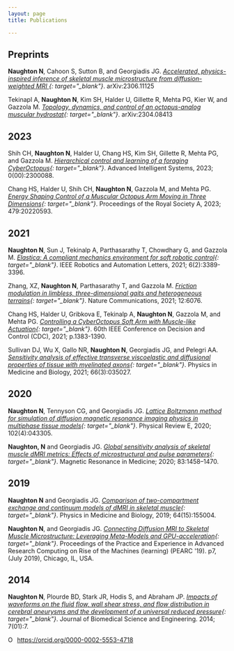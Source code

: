 ```yaml
---
layout: page
title: Publications

---
```


## Preprints

**Naughton N**,  Cahoon S,  Sutton B, and Georgiadis JG. *[Accelerated, physics-inspired inference of skeletal muscle microstructure from diffusion-weighted MRI
](https://arxiv.org/abs/2306.11125){: target="_blank"}*. arXiv:2306.11125

Tekinapl A, **Naughton N**, Kim SH, Halder U, Gillette R, Mehta PG, Kier W, and Gazzola M. *[Topology, dynamics, and control of an octopus-analog muscular hydrostat](https://arxiv.org/abs/2304.08413){: target="_blank"}*. arXiv:2304.08413


## 2023
Shih CH, **Naughton N**, Halder U, Chang HS, Kim SH, Gillette R, Mehta PG, and Gazzola M. *[Hierarchical control and learning of a foraging CyberOctopus](https://onlinelibrary.wiley.com/doi/full/10.1002/aisy.202300088){: target="_blank"}*. Advanced Intelligent Systems, 2023; 0(00):2300088.

Chang HS, Halder U, Shih CH, **Naughton N**, Gazzola M, and Mehta PG. *[Energy Shaping Control of a Muscular Octopus Arm Moving in Three Dimensions](http://doi.org/10.1098/rspa.2022.0593){: target="_blank"}*. Proceedings of the Royal Society A, 2023; 479:20220593.

## 2021
**Naughton N**, Sun J, Tekinalp A, Parthasarathy T, Chowdhary G, and Gazzola M. *[Elastica: A compliant mechanics environment for soft robotic control](https://ieeexplore.ieee.org/document/9369003){: target="_blank"}*. IEEE Robotics and Automation Letters, 2021; 6(2):3389-3396. 

Zhang, XZ, **Naughton N**, Parthasarathy T, and Gazzola M. *[Friction modulation in limbless, three-dimensional gaits and heterogeneous terrains](https://doi.org/10.1038/s41467-021-26276-x){: target="_blank"}*. Nature Communications, 2021; 12:6076. 

Chang HS, Halder U, Gribkova E, Tekinalp A, **Naughton N**, Gazzola M, and Mehta PG. *[Controlling a CyberOctopus Soft Arm with Muscle-like Actuation](https://doi.org/10.1109/CDC45484.2021.9683318){: target="_blank"}*. 60th IEEE Conference on Decision and Control (CDC), 2021; p.1383-1390. 

Sullivan DJ, Wu X, Gallo NR, **Naughton N**, Georgiadis JG, and Pelegri AA. *[Sensitivity analysis of effective transverse viscoelastic and diffusional properties of tissue with myelinated axons](https://iopscience.iop.org/article/10.1088/1361-6560/aba0cc){: target="_blank"}*. Physics in Medicine and Biology, 2021; 66(3):035027. 

## 2020
**Naughton N**, Tennyson CG, and Georgiadis JG. *[Lattice Boltzmann method for simulation of diffusion magnetic resonance imaging physics in multiphase tissue models](https://journals.aps.org/pre/abstract/10.1103/PhysRevE.102.043305){: target="_blank"}*. Physical Review E, 2020; 102(4):043305. 

**Naughton, N** and Georgiadis JG. *[Global sensitivity analysis of skeletal muscle dMRI metrics: Effects of microstructural and pulse parameters](https://onlinelibrary.wiley.com/doi/10.1002/mrm.28014){: target="_blank"}*. Magnetic Resonance in Medicine; 2020; 83:1458–1470. 

## 2019
**Naughton N** and Georgiadis JG. *[Comparison of two-compartment exchange and continuum models of dMRI in skeletal muscle](https://doi.org/10.1088/1361-6560/ab2aa6){: target="_blank"}*. Physics in Medicine and Biology, 2019; 64(15):155004. 

**Naughton N**, and Georgiadis JG. *[Connecting Diffusion MRI to Skeletal Muscle Microstructure: Leveraging Meta-Models and GPU-acceleration](https://doi.org/10.1145/3332186.3333054){: target="_blank"}*. Proceedings of the Practice and Experience in Advanced Research Computing on Rise of the Machines (learning) (PEARC '19). p7, (July 2019), Chicago, IL, USA.

## 2014
**Naughton N**, Plourde BD, Stark JR, Hodis S, and Abraham JP. *[Impacts of waveforms on the fluid flow, wall shear stress, and flow distribution in cerebral aneurysms and the development of a universal reduced pressure](https://www.scirp.org/journal/PaperInformation.aspx?PaperID=41615){: target="_blank"}*. Journal of Biomedical Science and Engineering. 2014; 7(01):7. 

<!--

## Conference Abstracts

### 2020
Cahoon SM, Gallo NR, **Naughton NM**, Anderson AT, and Georgiadis JG. *Regional Intrinsic Properties of Axons and Glia from in vivo MRElastography of Human Corpus Callosum* Biomedical Engineering Society Annual Meeting (October 2020), Virtual Meeting 

Gallo NR, Cahoon SM, Anderson AT, **Naughton NM**, Pelegri AA, and Georgiadis JG. Variation of In Vivo Anisotropic MRE Metrics in Corpus Callosum: Effect of Aging. ISMRM Annual Meeting (April 2020), Virtual Meeting ***Magna Cum Laude***

### 2019
**Naughton NM**, Gallo NR, Anderson AT, and Georgiadis JG. Comparison of dMRI Models for Skeletal Muscle Microstructure Estimations with Numerical Simulations and Myocardial Porcine Phantom. ISMRM Annual Meeting (May 2019), Montreal, Canada [abstract](/pages/pubs/2019_ISMRM_dMRI-model-comparison.pdf?pdf=ISMRM_model-compare){: target="_blank"}

**Naughton NM**, Jain A, and Georgiadis JG. Polynomial Meta-Model of Bloch-Torrey Equation for Track-based Regularization of Microstructural Inversion. ISMRM Annual Meeting (May 2019), Montreal, Canada [abstract](/pages/pubs/2019_ISMRM_polynomial-meta-model.pdf?pdf=ISMRM_meta-model){: target="_blank"}

**Naughton NM**, Wang A, and Georgiadis JG. Fascicle Ellipticity as an Explanation of Transverse Anisotropy in Diffusion MRI Measurements of Skeletal Muscle. ISMRM Annual Meeting (May 2019), Montreal, Canada [abstract](/pages/pubs/2019_ISMRM_fascicle-ellipticity.pdf?pdf=ISMRM_ellipticity){: target="_blank"}

**Naughton NM**, Gallo NR, Anderson AT, and Georgiadis JG. Microstructural Parameter Estimation of Skeletal Muscle using Random Forest Model of dMRI. ISMRM Annual Meeting (May 2019), Montreal, Canada [abstract](/pages/pubs/2019_ISMRM_random-forest.pdf?pdf=ISMRM_RFmodel){: target="_blank"}

### 2018

**Naughton NM**, Gallo NR, Vaicik M, Anderson AT, Sutton BP, and Georgiadis JG. “Estimation of Extracellular Matrix Diffusion Properties in Decellularized Porcine Myocardium from DTI” ISMRM Annual Meeting (June 2018), Paris, France [abstract](/pages/pubs/2018_ISMRM.pdf?pdf=ISMRM2018){: target="_blank"}

### 2017 

**Naughton NM** and Georgiadis JG. Effect of Exercise on Myocellular Lipid Content and Diffusion Tensor Imaging Measurements. Biomedical Engineering Society Annual Meeting (October 2017), Phoenix, Arizona

### 2016 

**Naughton NM** and Georgiadis JG. Effect of Sarcolemma Water Permeability on Muscle DTI Measures Following Exercise. Biomedical Engineering Society Annual Meeting (October 2016), Minneapolis, Minnesota

-->

<div itemscope itemtype="https://schema.org/Person"><a itemprop="sameAs" content="https://orcid.org/0000-0002-5553-4718" href="https://orcid.org/0000-0002-5553-4718" target="orcid.widget" rel="noopener noreferrer" style="vertical-align:top;"><img src="https://orcid.org/sites/default/files/images/orcid_16x16.png" style="width:1em;margin-right:.5em;" alt="ORCID iD icon">https://orcid.org/0000-0002-5553-4718</a></div>
